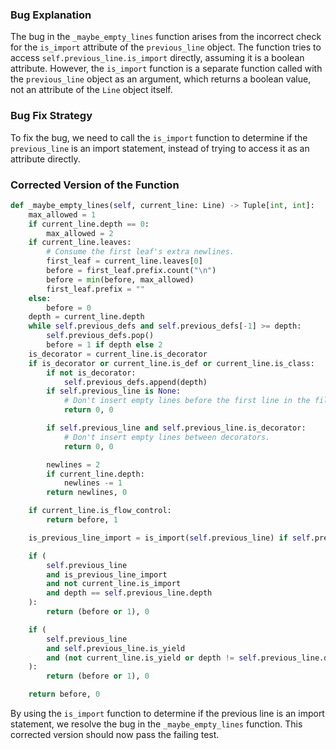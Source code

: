 ### Bug Explanation
The bug in the `_maybe_empty_lines` function arises from the incorrect check for the `is_import` attribute of the `previous_line` object. The function tries to access `self.previous_line.is_import` directly, assuming it is a boolean attribute. However, the `is_import` function is a separate function called with the `previous_line` object as an argument, which returns a boolean value, not an attribute of the `Line` object itself.

### Bug Fix Strategy
To fix the bug, we need to call the `is_import` function to determine if the `previous_line` is an import statement, instead of trying to access it as an attribute directly.

### Corrected Version of the Function
```python
def _maybe_empty_lines(self, current_line: Line) -> Tuple[int, int]:
    max_allowed = 1
    if current_line.depth == 0:
        max_allowed = 2
    if current_line.leaves:
        # Consume the first leaf's extra newlines.
        first_leaf = current_line.leaves[0]
        before = first_leaf.prefix.count("\n")
        before = min(before, max_allowed)
        first_leaf.prefix = ""
    else:
        before = 0
    depth = current_line.depth
    while self.previous_defs and self.previous_defs[-1] >= depth:
        self.previous_defs.pop()
        before = 1 if depth else 2
    is_decorator = current_line.is_decorator
    if is_decorator or current_line.is_def or current_line.is_class:
        if not is_decorator:
            self.previous_defs.append(depth)
        if self.previous_line is None:
            # Don't insert empty lines before the first line in the file.
            return 0, 0

        if self.previous_line and self.previous_line.is_decorator:
            # Don't insert empty lines between decorators.
            return 0, 0

        newlines = 2
        if current_line.depth:
            newlines -= 1
        return newlines, 0

    if current_line.is_flow_control:
        return before, 1

    is_previous_line_import = is_import(self.previous_line) if self.previous_line else False

    if (
        self.previous_line
        and is_previous_line_import
        and not current_line.is_import
        and depth == self.previous_line.depth
    ):
        return (before or 1), 0

    if (
        self.previous_line
        and self.previous_line.is_yield
        and (not current_line.is_yield or depth != self.previous_line.depth)
    ):
        return (before or 1), 0

    return before, 0
```

By using the `is_import` function to determine if the previous line is an import statement, we resolve the bug in the `_maybe_empty_lines` function. This corrected version should now pass the failing test.